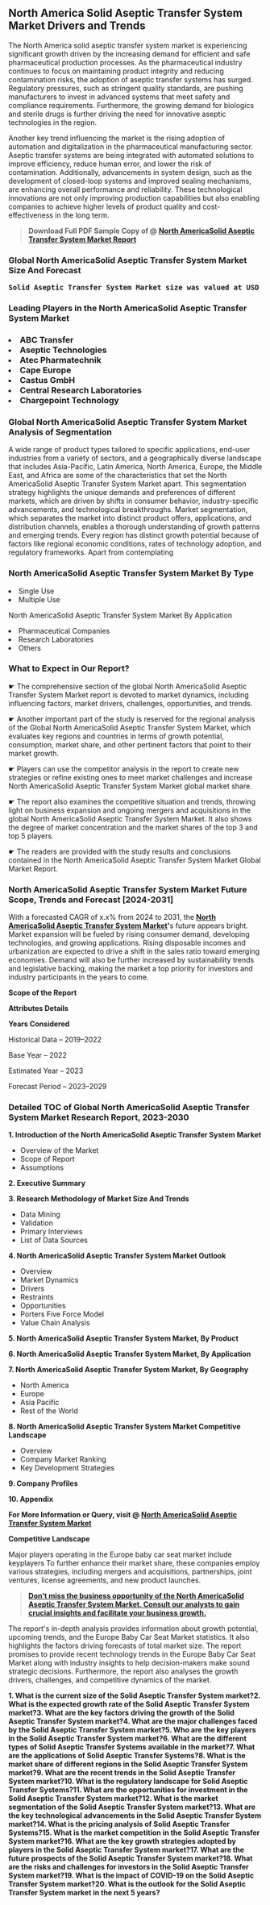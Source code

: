 <p> <h2>North America Solid Aseptic Transfer System Market Drivers and Trends</h2><p>The North America solid aseptic transfer system market is experiencing significant growth driven by the increasing demand for efficient and safe pharmaceutical production processes. As the pharmaceutical industry continues to focus on maintaining product integrity and reducing contamination risks, the adoption of aseptic transfer systems has surged. Regulatory pressures, such as stringent quality standards, are pushing manufacturers to invest in advanced systems that meet safety and compliance requirements. Furthermore, the growing demand for biologics and sterile drugs is further driving the need for innovative aseptic technologies in the region.</p><p>Another key trend influencing the market is the rising adoption of automation and digitalization in the pharmaceutical manufacturing sector. Aseptic transfer systems are being integrated with automated solutions to improve efficiency, reduce human error, and lower the risk of contamination. Additionally, advancements in system design, such as the development of closed-loop systems and improved sealing mechanisms, are enhancing overall performance and reliability. These technological innovations are not only improving production capabilities but also enabling companies to achieve higher levels of product quality and cost-effectiveness in the long term.</p></p><blockquote id="" class=""><strong>Download Full PDF Sample Copy of @&nbsp;<a href="https://www.verifiedmarketreports.com/download-sample/?rid=285350&utm_source=GitHub-Jan&utm_medium=263" target="_blank">North AmericaSolid Aseptic Transfer System Market Report</a>&nbsp;&nbsp;</strong></blockquote><h3 id="" class=""><strong>Global&nbsp;North AmericaSolid Aseptic Transfer System Market Size And Forecast</strong></h3><pre class="reader-text-block__code-block"><strong>Solid Aseptic Transfer System Market size was valued at USD 1.5 Billion in 2022 and is projected to reach USD 2.7 Billion by 2030, growing at a CAGR of 8.2% from 2024 to 2030.</strong></pre><h3 id="" class="">Leading Players in the&nbsp;North AmericaSolid Aseptic Transfer System Market</h3><h3 class=""></Li><Li>ABC Transfer</Li><Li> Aseptic Technologies</Li><Li> Atec Pharmatechnik</Li><Li> Cape Europe</Li><Li> Castus GmbH</Li><Li> Central Research Laboratories</Li><Li> Chargepoint Technology</h3><h3 id="" class="">Global&nbsp;North AmericaSolid Aseptic Transfer System Market Analysis of Segmentation</h3><p id="" class="">A wide range of product types tailored to specific applications, end-user industries from a variety of sectors, and a geographically diverse landscape that includes Asia-Pacific, Latin America, North America, Europe, the Middle East, and Africa are some of the characteristics that set the North AmericaSolid Aseptic Transfer System Market apart. This segmentation strategy highlights the unique demands and preferences of different markets, which are driven by shifts in consumer behavior, industry-specific advancements, and technological breakthroughs. Market segmentation, which separates the market into distinct product offers, applications, and distribution channels, enables a thorough understanding of growth patterns and emerging trends. Every region has distinct growth potential because of factors like regional economic conditions, rates of technology adoption, and regulatory frameworks. Apart from contemplating</p><h3 id="" class="">North AmericaSolid Aseptic Transfer System Market&nbsp;By Type</h3><p></Li><Li>Single Use</Li><Li> Multiple Use</p><div class="" data-test-id=""><p>North AmericaSolid Aseptic Transfer System Market&nbsp;By Application</p></div><p class=""></Li><Li>Pharmaceutical Companies</Li><Li> Research Laboratories</Li><Li> Others</p><div class="" data-test-id=""><h3><span class="">What to Expect in Our Report?</span></h3></div><div class="" data-test-id=""><p><span class="">☛ The comprehensive section of the global North AmericaSolid Aseptic Transfer System Market report is devoted to market dynamics, including influencing factors, market drivers, challenges, opportunities, and trends.</span></p></div><div class="" data-test-id=""><p><span class="">☛ Another important part of the study is reserved for the regional analysis of the Global North AmericaSolid Aseptic Transfer System Market, which evaluates key regions and countries in terms of growth potential, consumption, market share, and other pertinent factors that point to their market growth.</span></p></div><div class="" data-test-id=""><p><span class="">☛ Players can use the competitor analysis in the report to create new strategies or refine existing ones to meet market challenges and increase North AmericaSolid Aseptic Transfer System Market global market share.</span></p></div><div class="" data-test-id=""><p><span class="">☛ The report also examines the competitive situation and trends, throwing light on business expansion and ongoing mergers and acquisitions in the global North AmericaSolid Aseptic Transfer System Market. It also shows the degree of market concentration and the market shares of the top 3 and top 5 players.</span></p></div><div class="" data-test-id=""><p><span class="">☛ The readers are provided with the study results and conclusions contained in the North AmericaSolid Aseptic Transfer System Market Global Market Report.</span></p></div><div class="" data-test-id=""><h3><span class="">North AmericaSolid Aseptic Transfer System Market Future Scope, Trends and Forecast [2024-2031]</span></h3></div><div class="" data-test-id=""><p><span class="">With a forecasted CAGR of x.x% from 2024 to 2031, the <strong><a href="https://www.verifiedmarketreports.com/download-sample/?rid=285350&utm_source=GitHub-Jan&utm_medium=263" target="_blank">North AmericaSolid Aseptic Transfer System Market</a>'</strong>s future appears bright. Market expansion will be fueled by rising consumer demand, developing technologies, and growing applications. Rising disposable incomes and urbanization are expected to drive a shift in the sales ratio toward emerging economies. Demand will also be further increased by sustainability trends and legislative backing, making the market a top priority for investors and industry participants in the years to come.</span></p><p id="ember66" class="ember-view reader-text-block__paragraph"><strong>Scope of the Report</strong></p><p id="ember67" class="ember-view reader-text-block__paragraph"><strong>Attributes Details</strong></p><p id="ember68" class="ember-view reader-text-block__paragraph"><strong>Years Considered</strong></p><p id="ember69" class="ember-view reader-text-block__paragraph">Historical Data &ndash; 2019&ndash;2022</p><p id="ember70" class="ember-view reader-text-block__paragraph">Base Year &ndash; 2022</p><p id="ember71" class="ember-view reader-text-block__paragraph">Estimated Year &ndash; 2023</p><p id="ember72" class="ember-view reader-text-block__paragraph">Forecast Period &ndash; 2023&ndash;2029</p></div><h3 id="" class="">Detailed TOC of Global North AmericaSolid Aseptic Transfer System Market Research Report, 2023-2030</h3><p id="" class=""><strong>1. Introduction of the North AmericaSolid Aseptic Transfer System Market</strong></p><ul><li>Overview of the Market</li><li>Scope of Report</li><li>Assumptions</li></ul><p id="" class=""><strong>2. Executive Summary</strong></p><p id="" class=""><strong>3. Research Methodology of Market Size And Trends</strong></p><ul><li>Data Mining</li><li>Validation</li><li>Primary Interviews</li><li>List of Data Sources</li></ul><p id="" class=""><strong>4. North AmericaSolid Aseptic Transfer System Market Outlook</strong></p><ul><li>Overview</li><li>Market Dynamics</li><li>Drivers</li><li>Restraints</li><li>Opportunities</li><li>Porters Five Force Model</li><li>Value Chain Analysis</li></ul><p id="" class=""><strong>5. North AmericaSolid Aseptic Transfer System Market, By Product</strong></p><p id="" class=""><strong>6. North AmericaSolid Aseptic Transfer System Market, By Application</strong></p><p id="" class=""><strong>7. North AmericaSolid Aseptic Transfer System Market, By Geography</strong></p><ul><li>North America</li><li>Europe</li><li>Asia Pacific</li><li>Rest of the World</li></ul><p id="" class=""><strong>8. North AmericaSolid Aseptic Transfer System Market Competitive Landscape</strong></p><ul><li>Overview</li><li>Company Market Ranking</li><li>Key Development Strategies</li></ul><p id="" class=""><strong>9. Company Profiles</strong></p><p id="" class=""><strong>10. Appendix</strong></p><p><strong>For More Information or Query, visit&nbsp;@ <a href="https://www.verifiedmarketreports.com/product/solid-aseptic-transfer-system-market/" target="_blank">North AmericaSolid Aseptic Transfer System Market</a></strong></p><p id="ember61" class="ember-view reader-text-block__paragraph"><strong>Competitive Landscape</strong></p><p id="ember62" class="ember-view reader-text-block__paragraph">Major players operating in the Europe baby car seat market include keyplayers To further enhance their market share, these companies employ various strategies, including mergers and acquisitions, partnerships, joint ventures, license agreements, and new product launches.</p><blockquote id="ember63" class="ember-view reader-text-block__blockquote"><strong><a href="https://www.verifiedmarketreports.com/download-sample/?rid=285350&utm_source=GitHub-Jan&utm_medium=263" target="_blank">Don&rsquo;t miss the business opportunity of the North AmericaSolid Aseptic Transfer System Market. Consult our analysts to gain crucial insights and facilitate your business growth.</a></strong></blockquote><p id="ember64" class="ember-view reader-text-block__paragraph">The report's in-depth analysis provides information about growth potential, upcoming trends, and the Europe Baby Car Seat Market statistics. It also highlights the factors driving forecasts of total market size. The report promises to provide recent technology trends in the Europe Baby Car Seat Market along with industry insights to help decision-makers make sound strategic decisions. Furthermore, the report also analyses the growth drivers, challenges, and competitive dynamics of the market.</p><p class="ember-view reader-text-block__paragraph"><strong>1. What is the current size of the Solid Aseptic Transfer System market?2. What is the expected growth rate of the Solid Aseptic Transfer System market?3. What are the key factors driving the growth of the Solid Aseptic Transfer System market?4. What are the major challenges faced by the Solid Aseptic Transfer System market?5. Who are the key players in the Solid Aseptic Transfer System market?6. What are the different types of Solid Aseptic Transfer Systems available in the market?7. What are the applications of Solid Aseptic Transfer Systems?8. What is the market share of different regions in the Solid Aseptic Transfer System market?9. What are the recent trends in the Solid Aseptic Transfer System market?10. What is the regulatory landscape for Solid Aseptic Transfer Systems?11. What are the opportunities for investment in the Solid Aseptic Transfer System market?12. What is the market segmentation of the Solid Aseptic Transfer System market?13. What are the key technological advancements in the Solid Aseptic Transfer System market?14. What is the pricing analysis of Solid Aseptic Transfer Systems?15. What is the market competition in the Solid Aseptic Transfer System market?16. What are the key growth strategies adopted by players in the Solid Aseptic Transfer System market?17. What are the future prospects of the Solid Aseptic Transfer System market?18. What are the risks and challenges for investors in the Solid Aseptic Transfer System market?19. What is the impact of COVID-19 on the Solid Aseptic Transfer System market?20. What is the outlook for the Solid Aseptic Transfer System market in the next 5 years?</strong></p>
